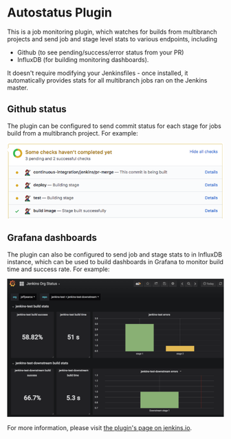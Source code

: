 # Autostatus Plugin

This is a job monitoring plugin, which watches for builds from multibranch projects and send job and stage level stats to various endpoints, including

- Github (to see pending/success/error status from your PR)
- InfluxDB (for building monitoring dashboards).

It doesn't require modifying your Jenkinsfiles - once installed, it automatically provides stats for all multibranch jobs ran on the Jenkins master.

## Github status

The plugin can be configured to send commit status for each stage for jobs build from a multibranch project. For example:

![](images/github-status.png)

## Grafana dashboards

The plugin can also be configured to send job and stage stats to in InfluxDB instance, which can be used to build dashboards in Grafana to monitor build time and success rate. For example:

![](images/grafana-dashboard.png)

For more information, please visit [the plugin's page on jenkins.io](https://plugins.jenkins.io/github-autostatus).

